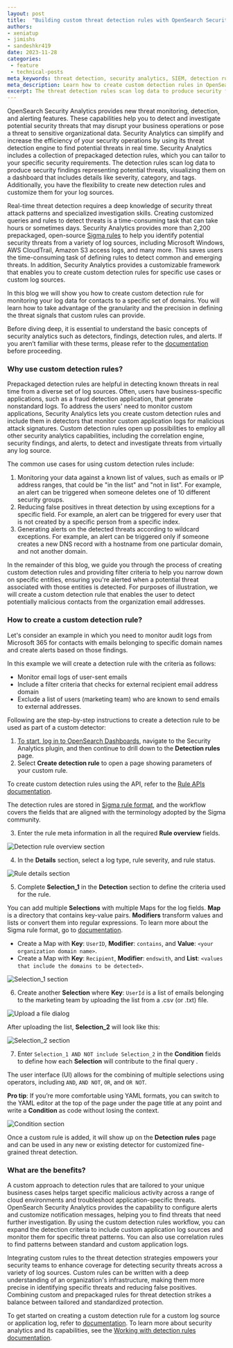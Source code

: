 ```yaml
---
layout: post
title:  "Building custom threat detection rules with OpenSearch Security Analytics"
authors:
- xeniatup
- jimishs
- sandeshkr419
date: 2023-11-28
categories:
 - feature
 - technical-posts
meta_keywords: threat detection, security analytics, SIEM, detection rules
meta_description: Learn how to create custom detection rules in OpenSearch Security Analytics for specific use cases or any log sources.
excerpt: The threat detection rules scan log data to produce security findings representing potential threats. Security Analytics provides more than 2,200 prepackaged, open-source Sigma rules to help you identify potential security threats from a variety of log sources, including Microsoft Windows, AWS CloudTrail, Amazon S3 access logs, and many more. Additionally, you have the flexibility to create new detection rules and customize them for your log sources. In this blog we will show you how to create custom detection rules using an example in which you need to monitor audit logs from Microsoft 365 for contacts with emails belonging to specific domain names and create alerts based on those findings. 
---
```


OpenSearch Security Analytics provides new threat monitoring, detection, and alerting features. These capabilities help you to detect and investigate potential security threats that may disrupt your business operations or pose a threat to sensitive organizational data. Security Analytics can simplify and increase the efficiency of your security operations by using its threat detection engine to find potential threats in real time. Security Analytics includes a collection of prepackaged detection rules, which you can tailor to your specific security requirements. The detection rules scan log data to produce security findings representing potential threats, visualizing them on a dashboard that includes details like severity, category, and tags. Additionally, you have the flexibility to create new detection rules and customize them for your log sources.

Real-time threat detection requires a deep knowledge of security threat attack patterns and specialized investigation skills. Creating customized queries and rules to detect threats is a time-consuming task that can take hours or sometimes days. Security Analytics provides more than 2,200 prepackaged, open-source [Sigma rules](https://github.com/SigmaHQ/sigma) to help you identify potential security threats from a variety of log sources, including Microsoft Windows, AWS CloudTrail, Amazon S3 access logs, and many more. This saves users the time-consuming task of defining rules to detect common and emerging threats. In addition, Security Analytics provides a customizable framework that enables you to create custom detection rules for specific use cases or custom log sources.

In this blog we will show you how to create custom detection rule for monitoring your log data for contacts to a specific set of domains. You will learn how to take advantage of the granularity and the precision in defining the threat signals that custom rules can provide.  

Before diving deep, it is essential to understand the basic concepts of security analytics such as detectors, findings, detection rules, and alerts. If you aren’t familiar with these terms, please refer to the [documentation](https://opensearch.org/docs/latest/security-analytics/index/) before proceeding.

### Why use custom detection rules?

Prepackaged detection rules are helpful in detecting known threats in real time from a diverse set of log sources. Often, users have business-specific applications, such as a fraud detection application, that generate nonstandard logs. To address the users' need to monitor custom applications, Security Analytics lets you create custom detection rules and include them in detectors that monitor custom application logs for malicious attack signatures. Custom detection rules open up possibilities to employ all other security analytics capabilities, including the correlation engine, security findings, and alerts, to detect and investigate threats from virtually any log source.

The common use cases for using custom detection rules include: 

1. Monitoring your data against a known list of values, such as emails or IP address ranges, that could be "in the list" and "not in list". For example, an alert can be triggered when someone deletes one of 10 different security groups.
2. Reducing false positives in threat detection by using exceptions for a specific field. For example, an alert can be triggered for every user that is not created by a specific person from a specific index.
3. Generating alerts on the detected threats according to wildcard exceptions. For example, an alert can be triggered only if someone creates a new DNS record with a hostname from one particular domain, and not another domain.

In the remainder of this blog, we guide you through the process of creating custom detection rules and providing filter criteria to help you narrow down on specific entities, ensuring you're alerted when a potential threat associated with those entities is detected. For purposes of illustration, we will create a custom detection rule that enables the user to detect potentially malicious contacts from the organization email addresses.

### How to create a custom detection rule?

Let's consider an example in which you need to monitor audit logs from Microsoft 365 for contacts with emails belonging to specific domain names and create alerts based on those findings. 

In this example we will create a detection rule with the criteria as follows:

- Monitor email logs of user-sent emails 
- Include a filter criteria that checks for external recipient email address domain 
- Exclude a list of users (marketing team) who are known to send emails to external addresses.


Following are the step-by-step instructions to create a detection rule to be used as part of a custom detector:


1. [To start, log in to OpenSearch Dashboards](https://opensearch.org/docs/latest/quickstart/), navigate to the Security Analytics plugin, and then continue to drill down to the **Detection rules** page. 
2. Select **Create detection rule** to open a page showing parameters of your custom rule.

To create custom detection rules using the API, refer to the [Rule APIs documentation](https://opensearch.org/docs/latest/security-analytics/api-tools/rule-api/).
 
The detection rules are stored in [Sigma rule format](https://github.com/SigmaHQ/sigma/wiki/Rule-Creation-Guide), and the workflow covers the fields that are aligned with the terminology adopted by the Sigma community.

3. Enter the rule meta information in all the required **Rule overview** fields. 

![Detection rule overview section](/assets/media/blog-images/2023-11-28-how-to-create-custom-threat-detection-rules/rule-overview.png)

4. In the **Details** section, select a log type, rule severity, and rule status. 

![Rule details section](/assets/media/blog-images/2023-11-28-how-to-create-custom-threat-detection-rules/details.png)

5. Complete **Selection_1** in the **Detection** section to define the criteria used for the rule.

You can add multiple **Selections** with multiple Maps for the log fields. **Map** is a directory that contains key-value pairs. **Modifiers** transform values and lists or convert them into regular expressions. To learn more about the Sigma rule format, go to [documentation](https://github.com/SigmaHQ/sigma). 

- Create a Map with **Key**: `UserID`, **Modifier**: `contains`, and **Value**: `<your organization domain name>`.
- Create a Map with **Key**: `Recipient`, **Modifier**: `endswith`, and **List**: `<values that include the domains to be detected>`. 

![Selection_1 section](/assets/media/blog-images/2023-11-28-how-to-create-custom-threat-detection-rules/selection1.png)

6. Create another **Selection** where **Key**: `UserId` is a list of emails belonging to the marketing team by uploading the list from a .csv (or .txt) file. 


![Upload a file dialog](/assets/media/blog-images/2023-11-28-how-to-create-custom-threat-detection-rules/upload-a-file.png)

After uploading the list, **Selection_2** will look like this:

![Selection_2 section](/assets/media/blog-images/2023-11-28-how-to-create-custom-threat-detection-rules/selection2.png)

7. Enter  `Selection_1 AND NOT include Selection_2` in the **Condition** fields to define how each **Selection** will contribute to the final query . 

The user interface (UI) allows for the combining of multiple selections using operators, including `AND`, `AND NOT`, `OR`, and `OR NOT`. 

**Pro tip**: If you’re more comfortable using YAML formats, you can switch to the YAML editor at the top of the page under the page title at any point and write a **Condition** as code without losing the context.

![Condition section](/assets/media/blog-images/2023-11-28-how-to-create-custom-threat-detection-rules/condition.png) 

Once a custom rule is added, it will show up on the **Detection rules** page and can be used in any new or existing detector for customized fine-grained threat detection.

### What are the benefits?

A custom approach to detection rules that are tailored to your unique business cases helps target specific malicious activity across a range of cloud environments and troubleshoot application-specific threats. OpenSearch Security Analytics provides the capability to configure alerts and customize notification messages, helping you to find threats that need further investigation. By using the custom detection rules workflow, you can expand the detection criteria to include custom application log sources and monitor them for specific threat patterns. You can also use correlation rules to find patterns between standard and custom application logs. 

Integrating custom rules to the threat detection strategies empowers your security teams to enhance coverage for detecting security threats across a variety of log sources. Custom rules can be written with a deep understanding of an organization's infrastructure, making them more precise in identifying specific threats and reducing false positives. Combining custom and prepackaged rules for threat detection strikes a balance between tailored and standardized protection.

To get started on creating a custom detection rule for a custom log source or application log, refer to [documentation](https://opensearch.org/docs/latest/security-analytics/usage/rules/#creating-detection-rules). To learn more about security analytics and its capabilities, see the [Working with detection rules documentation](https://opensearch.org/docs/latest/security-analytics/index/).



